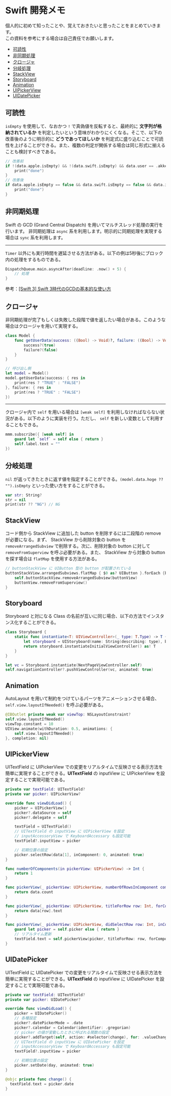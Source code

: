 # Swift 開発メモ
個人的に初めて知ったことや、覚えておきたいと思ったことをまとめていきます。  
この資料を参考にする場合は自己責任でお願いします。

- [可読性](#可読性)
- [非同期処理](#非同期処理)
- [クロージャ](#クロージャ)
- [分岐処理](#分岐処理)
- [StackView](#stackview)
- [Storyboard](#storyboard)
- [Animation](#animation)
- [UIPickerView](#uipickerview)
- [UIDatePicker](#uidatepicker)

## 可読性
`isEmpty` を使用して、なおかつ `!` で真偽値を反転すると、最終的に **文字列が格納されているか** を判定したいという意味がわかりにくくなる。そこで、以下の改善後のように明示的に **どうであってほしいか** を判定式に盛り込むことで可読性を上げることができる。また、複数の判定が関係する場合は同じ形式に揃えることも検討すべきである。
```swift
// 改善前
if !(data.apple.isEmpty) && !(data.swift.isEmpty) && data.user == .akkey {
    print("done")
}
// 改善後
if data.apple.isEmpty == false && data.swift.isEmpty == false && data.isAkkey == true {
    print("done")
}
```

## 非同期処理
Swift の GCD (Grand Central Dispatch) を用いてマルチスレッド処理の実行を行います。
非同期処理は `async` 系を利用します。明示的に同期処理を実現する場合は `sync` 系を利用します。

---

`Timer` 以外にも実行時間を遅延させる方法がある。以下の例は5秒後にブロック内の処理をするものである。
```swift
DispatchQueue.main.asyncAfter(deadline: .now() + 5) {
    // 処理
}
```
参考：[[Swift 3] Swift 3時代のGCDの基本的な使い方](https://dev.classmethod.jp/smartphone/iphone/swift-3-how-to-use-gcd-api-1/)

## クロージャ
非同期処理が完了もしくは失敗した段階で値を返したい場合がある。このような場合はクロージャを用いて実現する。
```swift
class Model {
    func getUserData(success: ((Bool) -> Void)?, failure: ((Bool) -> Void)?) {
        success?(true)
        failure?(false)
    }
}

// 呼び出し側
let model = Model()
model.getUserData(success: { res in
    print(res ? "TRUE" : "FALSE")
}, failure: { res in
    print(res ? "TRUE" : "FALSE")
})
```

---

クロージャ内で `self` を用いる場合は `[weak self]` を利用しなければならない状況がある。以下のように実装を行う。ただし、 `self` を新しい変数として利用することもできる。
```swift
mmm.subscribe({ [weak self] in
    guard let `self` = self else { return }
    self.label.text = ""
})
```

## 分岐処理
`nil` が返ってきたときに返す値を指定することができる。`(model.data.hoge ?? "").isEmpty` といった使い方をすることができる。
```swift
var str: String?
str = nil
print(str ?? "NG") // NG
```

## StackView
コード側から StackView に追加した button を削除するには二段階の remove が必要になる。まず、 StackView から削除対象の button を `removeArrangedSubview` で削除する。次に、削除対象の button に対して `removeFromSuperview` を呼ぶ必要がある。また、 StackView から対象の button を探す場合は `flatMap` を使用する方法がある。
```swift
// buttonStackView に UIButton 型の button が配置されている
buttonStackView.arrangedSubviews.flatMap { $0 as? UIButton }.forEach {buttonView in
    self.buttonStackView.removeArrangedSubview(buttonView)
    buttonView.removeFromSuperview()
}
```

## Storyboard
Storyboard と対になる Class の名前が互いに同じ場合、以下の方法でインスタンス化することができる。
```swift
class Storyboard {
    static func instantiate<T: UIViewController>(_ type: T.Type) -> T {
        let storyboard = UIStoryboard(name: String(describing: type), bundle: Bundle.main)
        return storyboard.instantiateInitialViewController() as! T
    }
}

let vc = Storyboard.instantiate(NextPageViewController.self)
self.navigationController?.pushViewController(vc, animated: true)
```

## Animation
AutoLayout を用いて制約をつけているパーツをアニメーションさせる場合、 `self.view.layoutIfNeeded()` を呼ぶ必要がある。
```swift
@IBOutlet private weak var viewTop: NSLayoutConstraint?
self.view.layoutIfNeeded()
viewTop.constant = 10
UIView.animate(withDuration: 0.5, animations: {
    self.view.layoutIfNeeded()
}, completion: nil)
```

## UIPickerView
UITextField に UIPickerView での変更をリアルタイムで反映させる表示方法を簡単に実現することができる。**UITextField** の inputView に UIPickerView を設定することで実現可能である。
```swift
private var textField: UITextField?
private var picker: UIPickerView?

override func viewDidLoad() {
    picker = UIPickerView()
    picker?.dataSource = self
    picker?.delegate = self

    textField = UITextField()
    // UITextField の inputView に UIPickerView を設定
    // inputAccessoryView で KeyboardAccessary も設定可能
    textField?.inputView = picker

    // 初期位置の設定
    picker.selectRow(data[1], inComponent: 0, animated: true)
}

func numberOfComponents(in pickerView: UIPickerView) -> Int {
    return 1
}

func pickerView(_ pickerView: UIPickerView, numberOfRowsInComponent component: Int) -> Int {
    return data.count
}

func pickerView(_ pickerView: UIPickerView, titleForRow row: Int, forComponent component: Int) -> String? {
    return data[row].text
}

func pickerView(_ pickerView: UIPickerView, didSelectRow row: Int, inComponent component: Int) {
    guard let picker = self.picker else { return }
    // リアルタイム更新
    textField.text = self.pickerView(picker, titleForRow: row, forComponent: 0)
}
```

## UIDatePicker
UITextField に UIDatePicker での変更をリアルタイムで反映させる表示方法を簡単に実現することができる。**UITextField** の inputView に UIDatePicker を設定することで実現可能である。
``` swift
private var textField: UITextField?
private var picker: UIDatePicker?

override func viewDidLoad() {
    picker = UIDatePicker()
    // 各種設定
    picker?.datePickerMode = .date
    picker?.calendar = Calendar(identifier: .gregorian)
    // picker の値が変動したときに呼ばれる関数の設定
    picker?.addTarget(self, action: #selector(change), for: .valueChanged)
    // UITextField の inputView に UIDatePicker を設定
    // inputAccessoryView で KeyboardAccessary も設定可能
    textField?.inputView = picker

    // 初期位置の設定
    picker.setDate(day, animated: true)
}

@objc private func change() {
  textField.text = picker.date
}
```
